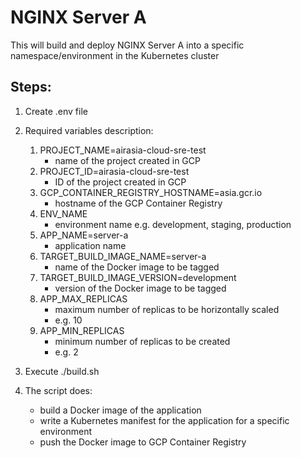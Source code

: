 # NGINX Server A

This will build and deploy NGINX Server A into a specific namespace/environment in the Kubernetes cluster

## Steps:

1. Create .env file

2. Required variables description:

    1. PROJECT_NAME=airasia-cloud-sre-test
        - name of the project created in GCP
    2. PROJECT_ID=airasia-cloud-sre-test
        - ID of the project created in GCP
    3. GCP_CONTAINER_REGISTRY_HOSTNAME=asia.gcr.io
        - hostname of the GCP Container Registry
    4. ENV_NAME
        - environment name e.g. development, staging, production
    5. APP_NAME=server-a
        - application name
    6. TARGET_BUILD_IMAGE_NAME=server-a
        - name of the Docker image to be tagged
    7. TARGET_BUILD_IMAGE_VERSION=development
        - version of the Docker image to be tagged
    8. APP_MAX_REPLICAS
        - maximum number of replicas to be horizontally scaled
        - e.g. 10
    9. APP_MIN_REPLICAS
        - minimum number of replicas to be created
        - e.g. 2

3. Execute ./build.sh

4. The script does:
    - build a Docker image of the application
    - write a Kubernetes manifest for the application for a specific environment
    - push the Docker image to GCP Container Registry

